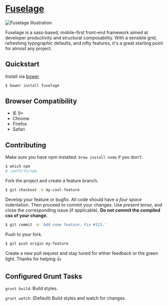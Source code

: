 # [Fuselage](https://teamskosh.github.io/fuselage)

![Fuselage Illustration](http://fuselage.skosh.io/img/fuselage-drawing.svg)

Fuselage is a sass-based, mobile-first front-end framework aimed at developer productivity and structural composability. With a sensible grid, refreshing typographic defaults, and nifty features, it's a great starting point for almost any project.

## Quickstart

Install via [bower](http://bower.io/)

``` sh
$ bower install fuselage
```


## Browser Compatibility

- IE 9+
- Chrome
- Firefox
- Safari

## Contributing

Make sure you have npm installed. `brew install node` if you don't.

```sh
$ which npm
# /path/to/npm
```

Fork the project and create a feature branch.

```sh
$ git checkout -b my-cool-feature 
```

Develop your feature or bugfix. All code should have a *four space* indentation. Then proceed to commit your changes. Use *present tense*, and close the corresponding issue (if applicable). **Do not commit the compiled css of your change.**

```sh
$ git commit -m 'Add some feature. Fix #123.'
```

Push to your fork.

```sh
$ git push origin my-feature
```

Create a new pull request and stay tuned for either feedback or the green light. Thanks for helping :+1:

## Configured Grunt Tasks

`grunt build`: Build styles.

`grunt watch`: (Default) Build styles and watch for changes.